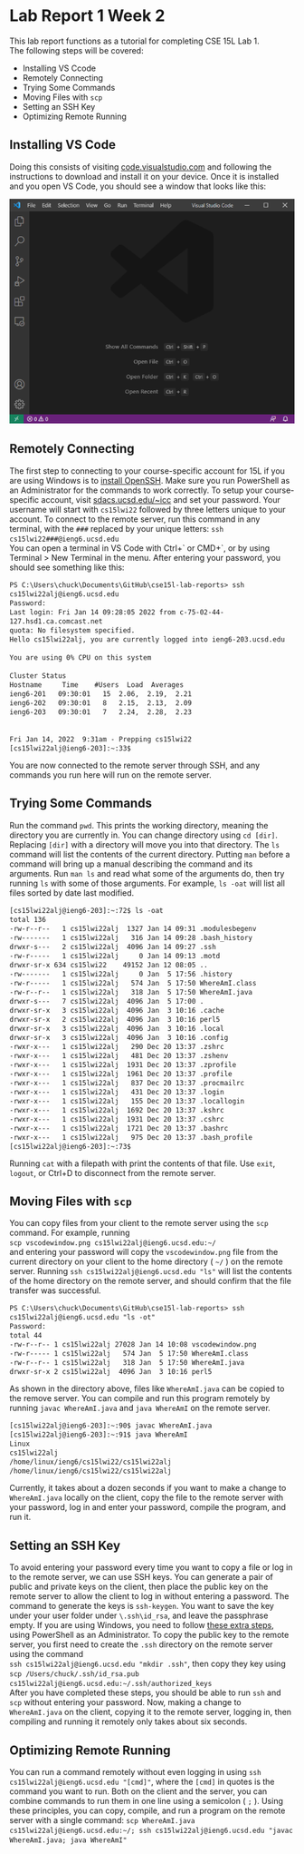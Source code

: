 # Lab Report 1 Week 2
This lab report functions as a tutorial for completing CSE 15L Lab 1.  
The following steps will be covered:
 - Installing VS Ccode
 - Remotely Connecting
 - Trying Some Commands
 - Moving Files with `scp`
 - Setting an SSH Key
 - Optimizing Remote Running 

## Installing VS Code
Doing this consists of visiting [code.visualstudio.com](https://code.visualstudio.com/) and following the instructions to download and install it on your device. Once it is installed and you open VS Code, you should see a window that looks like this:

![VS Code](vscodewindow.png)

## Remotely Connecting
The first step to connecting to your course-specific account for 15L if you are using Windows is to [install OpenSSH](https://docs.microsoft.com/en-us/windows-server/administration/openssh/openssh_install_firstuse). Make sure you run PowerShell as an Administrator for the commands to work correctly. To setup your course-specific account, visit [sdacs.ucsd.edu/~icc](https://sdacs.ucsd.edu/~icc/index.php) and set your password. Your username will start with `cs15lwi22` followed by three letters unique to your account. To connect to the remote server, run this command in any terminal, with the `###` replaced by your unique letters: `ssh cs15lwi22###@ieng6.ucsd.edu`  
You can open a terminal in VS Code with Ctrl+\` or CMD+`, or by using Terminal > New Terminal in the menu. After entering your password, you should see something like this:
```
PS C:\Users\chuck\Documents\GitHub\cse15l-lab-reports> ssh cs15lwi22alj@ieng6.ucsd.edu
Password: 
Last login: Fri Jan 14 09:28:05 2022 from c-75-02-44-127.hsd1.ca.comcast.net
quota: No filesystem specified.
Hello cs15lwi22alj, you are currently logged into ieng6-203.ucsd.edu

You are using 0% CPU on this system

Cluster Status
Hostname     Time    #Users  Load  Averages
ieng6-201   09:30:01   15  2.06,  2.19,  2.21
ieng6-202   09:30:01   8   2.15,  2.13,  2.09
ieng6-203   09:30:01   7   2.24,  2.28,  2.23


Fri Jan 14, 2022  9:31am - Prepping cs15lwi22
[cs15lwi22alj@ieng6-203]:~:33$
```
You are now connected to the remote server through SSH, and any commands you run here will run on the remote server.

## Trying Some Commands
Run the command `pwd`. This prints the working directory, meaning the directory you are currently in. You can change directory using `cd [dir]`. Replacing `[dir]` with a directory will move you into that directory. The `ls` command will list the contents of the current directory. Putting `man` before a command will bring up a manual describing the command and its arguments. Run `man ls` and read what some of the arguments do, then try running `ls` with some of those arguments. For example, `ls -oat` will list all files sorted by date last modified.
```
[cs15lwi22alj@ieng6-203]:~:72$ ls -oat
total 136
-rw-r--r--   1 cs15lwi22alj  1327 Jan 14 09:31 .modulesbegenv
-rw-------   1 cs15lwi22alj   316 Jan 14 09:28 .bash_history
drwxr-s---   2 cs15lwi22alj  4096 Jan 14 09:27 .ssh
-rw-r-----   1 cs15lwi22alj     0 Jan 14 09:13 .motd
drwxr-sr-x 634 cs15lwi22    49152 Jan 12 08:05 ..
-rw-------   1 cs15lwi22alj     0 Jan  5 17:56 .history
-rw-r-----   1 cs15lwi22alj   574 Jan  5 17:50 WhereAmI.class
-rw-r--r--   1 cs15lwi22alj   318 Jan  5 17:50 WhereAmI.java
drwxr-s---   7 cs15lwi22alj  4096 Jan  5 17:00 .
drwxr-sr-x   3 cs15lwi22alj  4096 Jan  3 10:16 .cache
drwxr-sr-x   2 cs15lwi22alj  4096 Jan  3 10:16 perl5
drwxr-sr-x   3 cs15lwi22alj  4096 Jan  3 10:16 .local
drwxr-sr-x   3 cs15lwi22alj  4096 Jan  3 10:16 .config
-rwxr-x---   1 cs15lwi22alj   290 Dec 20 13:37 .zshrc
-rwxr-x---   1 cs15lwi22alj   481 Dec 20 13:37 .zshenv
-rwxr-x---   1 cs15lwi22alj  1931 Dec 20 13:37 .zprofile
-rwxr-x---   1 cs15lwi22alj  1961 Dec 20 13:37 .profile
-rwxr-x---   1 cs15lwi22alj   837 Dec 20 13:37 .procmailrc
-rwxr-x---   1 cs15lwi22alj   431 Dec 20 13:37 .login
-rwxr-x---   1 cs15lwi22alj   155 Dec 20 13:37 .locallogin
-rwxr-x---   1 cs15lwi22alj  1692 Dec 20 13:37 .kshrc
-rwxr-x---   1 cs15lwi22alj  1931 Dec 20 13:37 .cshrc
-rwxr-x---   1 cs15lwi22alj  1721 Dec 20 13:37 .bashrc
-rwxr-x---   1 cs15lwi22alj   975 Dec 20 13:37 .bash_profile
[cs15lwi22alj@ieng6-203]:~:73$
```
Running `cat` with a filepath with print the contents of that file. Use `exit`, `logout`, or Ctrl+D to disconnect from the remote server.

## Moving Files with `scp`
You can copy files from your client to the remote server using the `scp` command. For example, running  
`scp vscodewindow.png cs15lwi22alj@ieng6.ucsd.edu:~/`  
and entering your password will copy the `vscodewindow.png` file from the current directory on your client to the home directory ( `~/` ) on the remote server. Running `ssh cs15lwi22alj@ieng6.ucsd.edu "ls"` will list the contents of the home directory on the remote server, and should confirm that the file transfer was successful.
```
PS C:\Users\chuck\Documents\GitHub\cse15l-lab-reports> ssh cs15lwi22alj@ieng6.ucsd.edu "ls -ot"
Password: 
total 44
-rw-r--r-- 1 cs15lwi22alj 27028 Jan 14 10:08 vscodewindow.png
-rw-r----- 1 cs15lwi22alj   574 Jan  5 17:50 WhereAmI.class
-rw-r--r-- 1 cs15lwi22alj   318 Jan  5 17:50 WhereAmI.java
drwxr-sr-x 2 cs15lwi22alj  4096 Jan  3 10:16 perl5
```
As shown in the directory above, files like `WhereAmI.java` can be copied to the remove server. You can compile and run this program remotely by running `javac WhereAmI.java` and `java WhereAmI` on the remote server.
```
[cs15lwi22alj@ieng6-203]:~:90$ javac WhereAmI.java
[cs15lwi22alj@ieng6-203]:~:91$ java WhereAmI
Linux
cs15lwi22alj
/home/linux/ieng6/cs15lwi22/cs15lwi22alj
/home/linux/ieng6/cs15lwi22/cs15lwi22alj
```
Currently, it takes about a dozen seconds if you want to make a change to `WhereAmI.java` locally on the client, copy the file to the remote server with your password, log in and enter your password, compile the program, and run it.

## Setting an SSH Key
To avoid entering your password every time you want to copy a file or log in to the remote server, we can use SSH keys. You can generate a pair of public and private keys on the client, then place the public key on the remote server to allow the client to log in without entering a password. The command to generate the keys is `ssh-keygen`. You want to save the key under your user folder under `\.ssh\id_rsa`, and leave the passphrase empty. If you are using Windows, you need to follow [these extra steps](https://docs.microsoft.com/en-us/windows-server/administration/openssh/openssh_keymanagement#user-key-generation), using PowerShell as an Administrator. To copy the public key to the remote server, you first need to create the `.ssh` directory on the remote server using the command  
`ssh cs15lwi22alj@ieng6.ucsd.edu "mkdir .ssh"`, then copy they key using  
`scp /Users/chuck/.ssh/id_rsa.pub cs15lwi22alj@ieng6.ucsd.edu:~/.ssh/authorized_keys`  
After you have completed these steps, you should be able to run `ssh` and `scp` without entering your password. Now, making a change to `WhereAmI.java` on the client, copying it to the remote server, logging in, then compiling and running it remotely only takes about six seconds.

## Optimizing Remote Running
You can run a command remotely without even logging in using `ssh cs15lwi22alj@ieng6.ucsd.edu "[cmd]"`, where the `[cmd]` in quotes is the command you want to run. Both on the client and the server, you can combine commands to run them in one line using a semicolon ( `;` ). Using these principles, you can copy, compile, and run a program on the remote server with a single command:
`scp WhereAmI.java cs15lwi22alj@ieng6.ucsd.edu:~/; ssh cs15lwi22alj@ieng6.ucsd.edu "javac WhereAmI.java; java WhereAmI"`